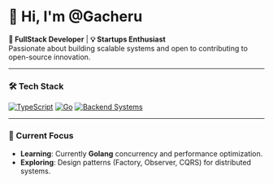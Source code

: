 # 👋 Hi, I'm @Gacheru

**🚀 FullStack Developer** | **💡 Startups Enthusiast**  
Passionate about building scalable systems and open to contributing to open-source innovation.

---

### 🛠️ Tech Stack
[![TypeScript](https://img.shields.io/badge/TypeScript-3178C6?style=flat&logo=typescript&logoColor=white)](https://www.typescriptlang.org/)
[![Go](https://img.shields.io/badge/Go-00ADD8?style=flat&logo=go&logoColor=white)](https://go.dev/)
[![Backend Systems](https://img.shields.io/badge/Backend-Architecture-4A154B?style=flat&logo=serverless)]()

---

### 🌱 Current Focus
- **Learning**: Currently **Golang** concurrency and performance optimization.
- **Exploring**: Design patterns (Factory, Observer, CQRS) for distributed systems.
